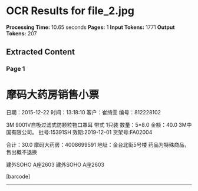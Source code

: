 # OCR Results for file_2.jpg

**Processing Time:** 10.65 seconds
**Pages:** 1
**Input Tokens:** 1771
**Output Tokens:** 207

## Extracted Content

### Page 1

# 摩码大药房销售小票

日期：2015-12-22
时间：13:18:10
客户：崔绮雯
编号：812228102

3M 9001V自吸过滤式防颗粒物口罩耳
带式 1只装
数量：5*8.0  金额：40.0
3M中国有限公司。
批号:15391SH  效期:2019-12-01
货架号:FA02004

合计：30.0
摩码大药房：4008699591
地址：金台北街5号楼
药品为特殊商品，售出概不退换

建外SOHO A座2603 建外SOHO A座2603

[barcode]

---

